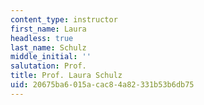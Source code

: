 ```yaml
---
content_type: instructor
first_name: Laura
headless: true
last_name: Schulz
middle_initial: ''
salutation: Prof.
title: Prof. Laura Schulz
uid: 20675ba6-015a-cac8-4a82-331b53b6db75
---
```

